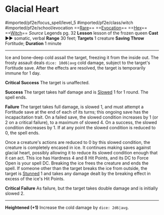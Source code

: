 # Glacial Heart
#imported/pf2e/focus_spell/level_5 #imported/pf2e/class/witch #imported/pf2e/school/evocation 
==[Rare](rare.md)== ==[Evocation](evocation.md)== ==[Hex](../../../Traits/Hex.md)== ==[Witch](../../../Traits/Witch.md)==
*Source* Legends pg. 32
**Lesson** lesson of the frozen queen
**Cast** ►► somatic, verbal
**Range** 30 feet; **Targets** 1 creature
**Saving Throw** Fortitude; **Duration** 1 minute

---
Ice and bone-deep cold assail the target, freezing it from the inside out. The frosty assault deals `dice: 10d6|avg` cold damage, subject to the target's Fortitude save. After the effects are resolved, the target is temporarily immune for 1 day.

**Critical Success** The target is unaffected.

**Success** The target takes half damage and is [Slowed](../../../Conditions/Slowed.md) 1 for 1 round. The spell ends.

**Failure** The target takes full damage, is slowed 1, and must attempt a Fortitude save at the end of each of its turns; this ongoing save has the incapacitation trait. On a failed save, the slowed condition increases by 1 (or 2 on a critical failure), to a maximum of slowed 4. On a success, the slowed condition decreases by 1. If at any point the slowed condition is reduced to 0, the spell ends.

Once a creature's actions are reduced to 0 by this slowed condition, the creature is completely encased in ice. It continues making saves against glacial heart, possibly allowing it to reduce its slowed condition enough that it can act. This ice has Hardness 4 and 8 Hit Points, and its DC to Force Open is your spell DC. Breaking the ice frees the creature and ends the spell. If someone other than the target breaks the ice from outside, the target is [Stunned](../../../Conditions/Stunned.md) 1 and takes any damage dealt by the breaking effect in excess of the ice's Hit Points.

**Critical Failure** As failure, but the target takes double 
damage and is initially slowed 2.

<hr>

**Heightened (+1)** Increase the cold damage by `dice: 2d6|avg`.